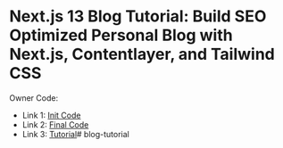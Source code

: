# Next.js 13 Blog Tutorial: Build SEO Optimized Personal Blog with Next.js, Contentlayer, and Tailwind CSS

Owner Code: <br />
- Link 1: [Init Code](https://github.com/codebucks27/Nextjs-contentlayer-blog) <br />
- Link 2: [Final Code](https://github.com/codebucks27/Nextjs-tailwindcss-blog-template) <br />
- Link 3: [Tutorial](https://www.youtube.com/watch?v=nkGjob3q2GI&t=842s)#   b l o g - t u t o r i a l  
 
